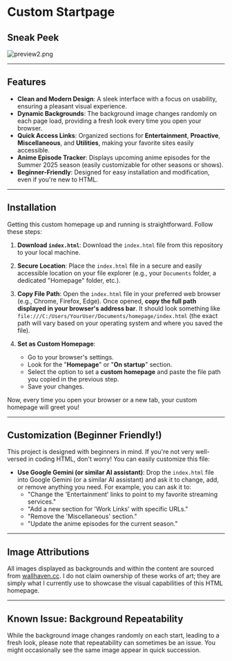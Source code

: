 # Custom Startpage

## Sneak Peek

![preview2.png]([https://github.com/leavv-source/startpage-public/blob/1d64172463d4042a48448dd11b1cf38d982db053/Screenshot%202025-07-29%20120718.png](https://github.com/leavv-source/startpage-public/blob/9679772369c4a1f883acb7cf113be9e97b90374f/preview2.png))

---

## Features

* **Clean and Modern Design**: A sleek interface with a focus on usability, ensuring a pleasant visual experience.
* **Dynamic Backgrounds**: The background image changes randomly on each page load, providing a fresh look every time you open your browser.
* **Quick Access Links**: Organized sections for **Entertainment**, **Proactive**, **Miscellaneous**, and **Utilities**, making your favorite sites easily accessible.
* **Anime Episode Tracker**: Displays upcoming anime episodes for the Summer 2025 season (easily customizable for other seasons or shows).
* **Beginner-Friendly**: Designed for easy installation and modification, even if you're new to HTML.

---

## Installation

Getting this custom homepage up and running is straightforward. Follow these steps:

1.  **Download `index.html`**: Download the `index.html` file from this repository to your local machine.

2.  **Secure Location**: Place the `index.html` file in a secure and easily accessible location on your file explorer (e.g., your `Documents` folder, a dedicated "Homepage" folder, etc.).

3.  **Copy File Path**: Open the `index.html` file in your preferred web browser (e.g., Chrome, Firefox, Edge). Once opened, **copy the full path displayed in your browser's address bar**. It should look something like `file:///C:/Users/YourUser/Documents/homepage/index.html` (the exact path will vary based on your operating system and where you saved the file).

4.  **Set as Custom Homepage**:
    * Go to your browser's settings.
    * Look for the "**Homepage**" or "**On startup**" section.
    * Select the option to set a **custom homepage** and paste the file path you copied in the previous step.
    * Save your changes.

Now, every time you open your browser or a new tab, your custom homepage will greet you!

---

## Customization (Beginner Friendly!)

This project is designed with beginners in mind. If you're not very well-versed in coding HTML, don't worry! You can easily customize this file:

* **Use Google Gemini (or similar AI assistant)**: Drop the `index.html` file into Google Gemini (or a similar AI assistant) and ask it to change, add, or remove anything you need. For example, you can ask it to:
    * "Change the 'Entertainment' links to point to my favorite streaming services."
    * "Add a new section for 'Work Links' with specific URLs."
    * "Remove the 'Miscellaneous' section."
    * "Update the anime episodes for the current season."

---

## Image Attributions

All images displayed as backgrounds and within the content are sourced from [wallhaven.cc](https://wallhaven.cc/). I do not claim ownership of these works of art; they are simply what I currently use to showcase the visual capabilities of this HTML homepage.

---

## Known Issue: Background Repeatability

While the background image changes randomly on each start, leading to a fresh look, please note that repeatability can sometimes be an issue. You might occasionally see the same image appear in quick succession.
